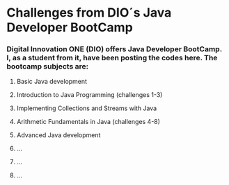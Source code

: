 # Challenges from DIO´s Java Developer BootCamp

### Digital Innovation ONE (DIO) offers Java Developer BootCamp. I, as a student from it, have been posting the codes here. The bootcamp subjects are:

1. Basic Java development

2. Introduction to Java Programming (challenges 1-3)

3. Implementing Collections and Streams with Java

4. Arithmetic Fundamentals in Java (challenges 4-8)

5. Advanced Java development

6. ...

7. ...

8. ...

   

